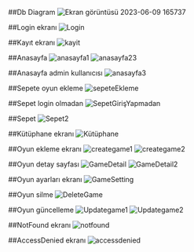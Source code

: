 ##Db Diagram
![Ekran görüntüsü 2023-06-09 165737](https://github.com/AbdurrahmanVarol/TurkcellGelecegeYazanlarBootcamp/assets/96303254/a790d690-810b-4f06-ba53-cd8fcd5ff79a)

##Login ekranı
![Login](https://github.com/AbdurrahmanVarol/TurkcellGelecegeYazanlarBootcamp/assets/96303254/08905dd2-65a9-47f0-ae00-54f74c70b9c4)

##Kayıt ekranı
![kayit](https://github.com/AbdurrahmanVarol/TurkcellGelecegeYazanlarBootcamp/assets/96303254/afa79521-6825-4316-b2f8-825df20bf4a6)

##Anasayfa
![anasayfa1](https://github.com/AbdurrahmanVarol/TurkcellGelecegeYazanlarBootcamp/assets/96303254/d1065801-6e38-4a21-ad29-02e1df6758ce)
![anasayfa23](https://github.com/AbdurrahmanVarol/TurkcellGelecegeYazanlarBootcamp/assets/96303254/68fd2bcc-b803-4fb8-b006-5ece9ca2faa8)

##Anasayfa admin kullanıcısı
![anasayfa3](https://github.com/AbdurrahmanVarol/TurkcellGelecegeYazanlarBootcamp/assets/96303254/9c794b99-401f-4414-b438-e0373c925cf1)

##Sepete oyun ekleme 
![sepeteEkleme](https://github.com/AbdurrahmanVarol/TurkcellGelecegeYazanlarBootcamp/assets/96303254/ffdd50af-4e12-4edb-a170-93e2217c96e8)

##Sepet login olmadan
![SepetGirişYapmadan](https://github.com/AbdurrahmanVarol/TurkcellGelecegeYazanlarBootcamp/assets/96303254/9cacbe10-bc7c-4d5e-bbfa-78e3f8ba460c)

##Sepet
![Sepet2](https://github.com/AbdurrahmanVarol/TurkcellGelecegeYazanlarBootcamp/assets/96303254/8cd38d95-693b-4c13-868a-192310ea690a)

##Kütüphane ekranı
![Kütüphane](https://github.com/AbdurrahmanVarol/TurkcellGelecegeYazanlarBootcamp/assets/96303254/9a66c643-1ee0-4fa9-ab9c-9eba1f5a38c0)

##Oyun ekleme ekranı
![creategame1](https://github.com/AbdurrahmanVarol/TurkcellGelecegeYazanlarBootcamp/assets/96303254/d9aed2bd-8c9c-40f6-a78c-5d44f52a92d4)
![creategame2](https://github.com/AbdurrahmanVarol/TurkcellGelecegeYazanlarBootcamp/assets/96303254/ae9bb76e-d27b-410c-90d3-00eb530ece85)

##Oyun detay sayfası
![GameDetail](https://github.com/AbdurrahmanVarol/TurkcellGelecegeYazanlarBootcamp/assets/96303254/7aa4afb6-791a-4991-9c7f-558e43b3df51)
![GameDetail2](https://github.com/AbdurrahmanVarol/TurkcellGelecegeYazanlarBootcamp/assets/96303254/a89c86d0-904e-4fe3-bc31-6230aa1c1e18)

##Oyun ayarları ekranı
![GameSetting](https://github.com/AbdurrahmanVarol/TurkcellGelecegeYazanlarBootcamp/assets/96303254/463e4da3-20c1-4b59-8e68-a6f9de5381b5)

##Oyun silme
![DeleteGame](https://github.com/AbdurrahmanVarol/TurkcellGelecegeYazanlarBootcamp/assets/96303254/15053aef-a542-4940-a4be-e04ffc949bcf)

##Oyun güncelleme
![Updategame1](https://github.com/AbdurrahmanVarol/TurkcellGelecegeYazanlarBootcamp/assets/96303254/5bcf47ea-fc6b-4fe7-9390-214598a4cd2a)
![Updategame2](https://github.com/AbdurrahmanVarol/TurkcellGelecegeYazanlarBootcamp/assets/96303254/9ba58436-7da0-4509-b7a5-140e932de31c)

##NotFound ekranı
![notfound](https://github.com/AbdurrahmanVarol/TurkcellGelecegeYazanlarBootcamp/assets/96303254/fbf99c35-2e4a-40c9-88fc-1dccd0b1fbaf)

##AccessDenied ekranı
![accessdenied](https://github.com/AbdurrahmanVarol/TurkcellGelecegeYazanlarBootcamp/assets/96303254/8fadd25c-0638-4153-9f3c-49527efe358e)
